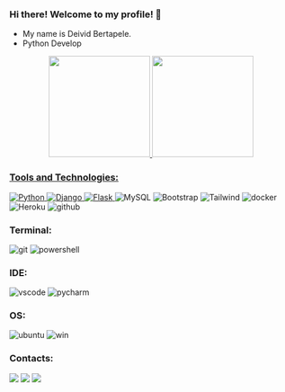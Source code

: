 ### Hi there! Welcome to my profile! 👋

- My name is Deivid Bertapele.
- Python Develop

<div align="center">
  <a href="https://github.com/DeividBertapele">
  <img height="180em" src="https://github-readme-stats.vercel.app/api?username=DeividBertapele&show_icons=true&theme=highcontrast&include_all_commits=true&count_private=true"/>
  <img height="180em" src="https://github-readme-stats.vercel.app/api/top-langs/?username=DeividBertapele&layout=compact&langs_count=7&theme=highcontrast"/>
</div>

### Tools and Technologies:
<div style="display: inline_block">
   <img src="https://img.shields.io/badge/Python-14354C?style=for-the-badge&logo=python&logoColor=white" alt="Python" /> 
   <img src="https://img.shields.io/badge/Django-092E20?style=for-the-badge&logo=django&logoColor=white" alt="Django" />
   <img src="https://img.shields.io/badge/Flask-000000?style=for-the-badge&logo=flask&logoColor=white" alt="Flask" /> </a> 
   <img src="https://img.shields.io/badge/MySQL-005C84?style=for-the-badge&logo=mysql&logoColor=white" alt="MySQL" w/>
   <img src="https://img.shields.io/badge/Bootstrap-563D7C?style=for-the-badge&logo=bootstrap&logoColor=white" alt="Bootstrap" />
   <img src="https://img.shields.io/badge/Tailwind_CSS-38B2AC?style=for-the-badge&logo=tailwind-css&logoColor=white" alt="Tailwind" />
   <img src="https://img.shields.io/badge/docker-%230db7ed.svg?style=for-the-badge&logo=docker&logoColor=white" alt="docker" />
   <img src="https://img.shields.io/badge/Heroku-430098?style=for-the-badge&logo=heroku&logoColor=white" alt="Heroku" />
   <img src="https://img.shields.io/badge/GitHub-100000?style=for-the-badge&logo=github&logoColor=white" alt="github" /> 

  
   ### Terminal:
   <img src="https://img.shields.io/badge/GIT-E44C30?style=for-the-badge&logo=git&logoColor=white" alt="git" />
   <img src="https://img.shields.io/badge/powershell-5391FE?style=for-the-badge&logo=powershell&logoColor=white" alt="powershell" /> 


  ### IDE:
  <img src="https://img.shields.io/badge/Visual_Studio_Code-0078D4?style=for-the-badge&logo=visual%20studio%20code&logoColor=white" alt="vscode"  />
  <img src="https://img.shields.io/badge/PyCharm-000000.svg?&style=for-the-badge&logo=PyCharm&logoColor=white" alt="pycharm"  />
  
  ### OS:
  <img src="https://img.shields.io/badge/Ubuntu-E95420?style=for-the-badge&logo=ubuntu&logoColor=white" alt="ubuntu"  />
  <img src="https://img.shields.io/badge/Windows-0078D6?style=for-the-badge&logo=windows&logoColor=white" alt="win"  />

</div>
  
   
 ### Contacts:
  <div> 
  <a href="https://www.instagram.com/deivid__bertapele/" target="_blank"><img src="https://img.shields.io/badge/-Instagram-%23E4405F?style=for-the-badge&logo=instagram&logoColor=white" target="_blank"></a>
<a href = "mailto:deividbertapele@gmail.com"><img src="https://img.shields.io/badge/-Gmail-%23333?style=for-the-badge&logo=gmail&logoColor=white" target="_blank"></a>
 <a href="https://www.linkedin.com/in/deivid-bertapele-5b9368101/" target="_blank"><img src="https://img.shields.io/badge/-LinkedIn-%230077B5?style=for-the-badge&logo=linkedin&logoColor=white" target="_blank"></a> 

    
